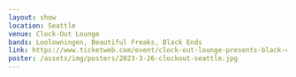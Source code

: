 ```yaml
---
layout: show
location: Seattle
venue: Clock-Out Lounge
bands: Loolowningen, Beautiful Freaks, Black Ends
link: https://www.ticketweb.com/event/clock-out-lounge-presents-black-clock-out-lounge-tickets/12925745
poster: /assets/img/posters/2023-3-26-clockout-seattle.jpg
---
```


